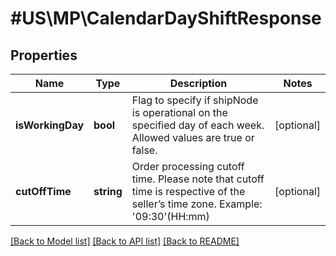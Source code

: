 # #US\MP\CalendarDayShiftResponse

## Properties

Name | Type | Description | Notes
------------ | ------------- | ------------- | -------------
**isWorkingDay** | **bool** | Flag to specify if shipNode is operational on the specified day of each week. Allowed values are true or false. | [optional]
**cutOffTime** | **string** | Order processing cutoff time. Please note that cutoff time is respective of the seller’s time zone. Example: '09:30'(HH:mm) | [optional]


[[Back to Model list]](../) [[Back to API list]](../../Api/US/MP) [[Back to README]](../../README.md)
